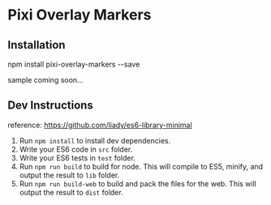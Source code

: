 # Pixi Overlay Markers

## Installation

npm install pixi-overlay-markers --save

sample coming soon...

## Dev Instructions

reference: https://github.com/liady/es6-library-minimal

  1. Run `npm install` to install dev dependencies.
  2. Write your ES6 code in `src` folder.
  3. Write your ES6 tests in `test` folder.
  4. Run `npm run build` to build for node. This will compile to ES5, minify, and output the result to `lib` folder.
  5. Run `npm run build-web` to build and pack the files for the web. This will output the result to `dist` folder.

